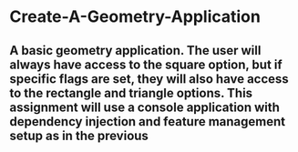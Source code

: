 # Create-A-Geometry-Application
## A basic geometry application. The user will always have access to the square option, but if specific flags are set, they will also have access to the rectangle and triangle options. This assignment will use a console application with dependency injection and feature management setup as in the previous